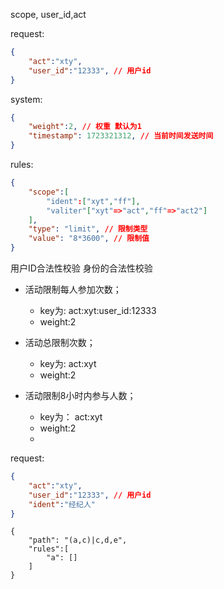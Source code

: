 

scope, user_id,act




request: 
```json
{
    "act":"xty",
    "user_id":"12333", // 用户id
}
```

system:
```json
{
    "weight":2, // 权重 默认为1
    "timestamp": 1723321312, // 当前时间发送时间
}
```

rules:
```json
{
    "scope":[
        "ident":["xyt","ff"],
        "valiter"["xyt"=>"act","ff"=>"act2"]
    ],
    "type": "limit", // 限制类型
    "value": "8*3600", // 限制值
}
```

用户ID合法性校验
身份的合法性校验


- 活动限制每人参加次数；
  - key为: act:xyt:user_id:12333
  - weight:2

- 活动总限制次数；
  - key为: act:xyt
  - weight:2

- 活动限制8小时内参与人数；
  - key为： act:xyt
  - weight:2
  - 



request: 

```json
{
    "act":"xty",
    "user_id":"12333", // 用户id
    "ident":"经纪人"
}
``` 



```
{
    "path": "(a,c)|c,d,e",
    "rules":[
        "a": []
    ]
}
``````










